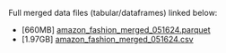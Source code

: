 Full merged data files (tabular/dataframes) linked below:
* [660MB] [amazon_fashion_merged_051624.parquet](https://drive.google.com/file/d/1JCT1XeS50KJjZZ5oNYTFvOQWwXnTOVSx/view?usp=sharing)
* [1.97GB] [amazon_fashion_merged_051624.csv]()
